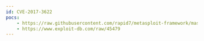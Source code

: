 ```yaml
---
id: CVE-2017-3622
pocs:
    - https://raw.githubusercontent.com/rapid7/metasploit-framework/master/modules/exploits/solaris/local/extremeparr_dtappgather_priv_esc.rb
    - https://www.exploit-db.com/raw/45479
---
```

